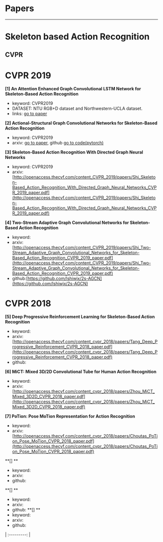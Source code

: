 # Papers

***
# Skeleton based Action Recognition


## CVPR

# CVPR 2019

**[1] An Attention Enhanced Graph Convolutional LSTM Network for Skeleton-Based Action Recognition**
- keyword: CVPR2019
- DATASET: NTU RGB+D dataset and Northwestern-UCLA dataset.
- links: [go to paper](https://arxiv.org/pdf/1902.09130.pdf)


**[2] Actional-Structural Graph Convolutional Networks for Skeleton-Based Action Recognition**
- keyword: CVPR2019
- arxiv: [go to paper](https://arxiv.org/pdf/1904.12659.pdf), github [go to code(pytorch)](https://github.com/limaosen0/AS-GCN)


**[3]	Skeleton-Based Action Recognition With Directed Graph Neural Networks**
- keyword: CVPR2019
- arxiv:[http://openaccess.thecvf.com/content_CVPR_2019/papers/Shi_Skeleton-Based_Action_Recognition_With_Directed_Graph_Neural_Networks_CVPR_2019_paper.pdf](http://openaccess.thecvf.com/content_CVPR_2019/papers/Shi_Skeleton-Based_Action_Recognition_With_Directed_Graph_Neural_Networks_CVPR_2019_paper.pdf)


**[4] Two-Stream Adaptive Graph Convolutional Networks for Skeleton-Based Action Recognition**
- keyword: 
- arxiv:[http://openaccess.thecvf.com/content_CVPR_2019/papers/Shi_Two-Stream_Adaptive_Graph_Convolutional_Networks_for_Skeleton-Based_Action_Recognition_CVPR_2019_paper.pdf](http://openaccess.thecvf.com/content_CVPR_2019/papers/Shi_Two-Stream_Adaptive_Graph_Convolutional_Networks_for_Skeleton-Based_Action_Recognition_CVPR_2019_paper.pdf)
- github:[https://github.com/lshiwjx/2s-AGCN](https://github.com/lshiwjx/2s-AGCN)

# CVPR 2018
**[5] Deep Progressive Reinforcement Learning for Skeleton-Based Action Recognition**
- keyword: 
- arxiv:[http://openaccess.thecvf.com/content_cvpr_2018/papers/Tang_Deep_Progressive_Reinforcement_CVPR_2018_paper.pdf](http://openaccess.thecvf.com/content_cvpr_2018/papers/Tang_Deep_Progressive_Reinforcement_CVPR_2018_paper.pdf)
- github:

**[6] MiCT: Mixed 3D/2D Convolutional Tube for Human Action Recognition**
- keyword: 
- arxiv:[http://openaccess.thecvf.com/content_cvpr_2018/papers/Zhou_MiCT_Mixed_3D2D_CVPR_2018_paper.pdf](http://openaccess.thecvf.com/content_cvpr_2018/papers/Zhou_MiCT_Mixed_3D2D_CVPR_2018_paper.pdf)


**[7] PoTion: Pose MoTion Representation for Action Recognition**
- keyword: 
- arxiv:[http://openaccess.thecvf.com/content_cvpr_2018/papers/Choutas_PoTion_Pose_MoTion_CVPR_2018_paper.pdf](http://openaccess.thecvf.com/content_cvpr_2018/papers/Choutas_PoTion_Pose_MoTion_CVPR_2018_paper.pdf)


**[] **
- keyword: 
- arxiv:
- github:[]()

**[] **
- keyword: 
- arxiv:
- github:[]()
**[] **
- keyword: 
- arxiv:
- github:[]()


| :---------: |
